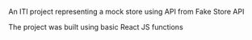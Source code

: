 An ITI project representing a mock store using API from Fake Store API

The project was built using basic React JS functions
